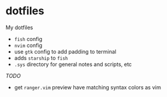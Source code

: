 # dotfiles

My dotfiles

- `fish` config
- `nvim` config
- use `gtk` config to add padding to terminal
- adds `starship` to `fish`
- `.sys` directory for general notes and scripts, etc

*TODO*

- get `ranger.vim` preview have matching syntax colors as vim
